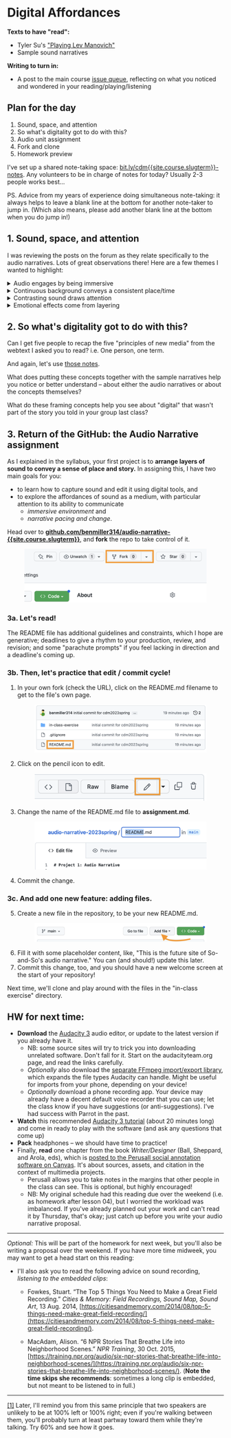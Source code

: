 
# Digital Affordances


**Texts to have "read":**

* Tyler Su's ["Playing Lev Manovich"](https://tylersu.github.io/o/)
* Sample sound narratives

**Writing to turn in:**

* A post to the main course [issue queue]({{site.github.issues_url}}/2), reflecting on what you noticed and wondered in your reading/playing/listening

## Plan for the day

<!-- 2023 UPDATES: 
* Swap the part of 2022's lesson 3 that deals with GitHub into lesson 4, and replace it with the part of lesson 4 that deals with the audio narratives.
-->


1. Sound, space, and attention
2. So what's digitality got to do with this?
3. Audio unit assignment
4. Fork and clone
5. Homework preview

<div class="alert alert-info">
<p>I've set up a shared note-taking space: <a href="https://bit.ly/cdm{{site.course.slugterm}}-notes">bit.ly/cdm{{site.course.slugterm}}-notes</a>. Any volunteers to be in charge of notes for today? Usually 2-3 people works best...</p>
<p>PS. Advice from my years of experience doing simultaneous note-taking: it always helps to leave a blank line at the bottom for another note-taker to jump in. (Which also means, please add another blank line at the bottom when you do jump in!)</p>
</div>


## 1. Sound, space, and attention

<!-- Have Tyller's and Jackie's pieces open from the beginning, so you can illustrate points by demoing what they've done (e.g. soloing or muting). -->

I was reviewing the posts on the forum as they relate specifically to the audio narratives. Lots of great observations there! Here are a few themes I wanted to highlight:

<details><summary>Audio engages by being immersive</summary>

<p>A number of posts noted the way you felt you were <em>in</em> the coffeeshop, or the haunted house, or the apartment making dinner. Diego put it most dramatically: "When listening to 'Coffee Shop Conversations' I felt transported. If I closed my eyes I could imagine I were there."</p> 

<p>A large part of this immersion, as Ben (Adams) usefully deconstructed it, is that we use our ears to orient ourselves in space: in "Come Over For Dinner," "we hear the fire alarm more predominantly in our right ear at first. After a few blares, the sound of the alarm eventually shifts equally to both ears, growing in volume, before the fire alarm stops making noise." When we hear a new sound more in one ear than the other, we're attuned to turn toward it, to balance it out.<a id="ftnref1" class="ftnref" href="ftn1" title="Later, I'll remind you from this same principle that two speakers are unlikely to be at 100% left or 100% right; even if you're walking between them, you'll probably turn at least partway toward them while they're talking. Try 60% and see how it goes.">[1]</a> (As we do so, other sounds may shift from balanced to peripheral.) In this sense, Ben notes, the piece "is in a first-person perspective; our ears are that of the main character's." This works best with headphones, of course, but even over speakers relative differences in volume can convey relative distance.</p> <!-- Show -->

</details>

<details><summary>Continuous background conveys a consistent place/time</summary>
<p>Lauren, writing about "Coffee Shop Conversations," pointed out that "the overlapped sounds of miscellaneous conversations, keyboard clicking of laptops, and jazz music playing" worked to quickly establish the setting.</p>

<p>Ariana took a similar point even further, also noting the realism of the opening soundscape – but then highlighting the way we leave the coffee shop for an imagined outer space when "that conversation was brought to the foreground, and the coffee shop noises were put into the background [...] the blurring out of all the other noises and echo effect made the listener feel the conversation in real time, like you were in space while hearing the conversation about space."</p>

<p>Relatedly, many podcasts and radio shows also use short musical interludes to smooth changes from one "act" or segment to another: the music provides continuity across the gap.</p> <!-- Try turning off the music... then the chatter... then the ambient hum. -->
</details>

<details><summary>Contrasting sound draws attention</summary>
<p>The opposite of the previous point is that abrupt changes in background can be used to create a sense of a scene change, or a jump forward in time. For one example, Kellen noted the way "the music entirely went away right before the characters started running in 'The King of the Jungle.' " Asher, similarly, noted the introduction of the squeaky door to convey movement from outside to inside the house in "A Haunted Halt."</p>

<p>But, more mundanely, incidental sounds like chopping, cash registers, or broken glass, give us a sense of time passing – of something happening. These "events" drew a lot of attention in your comments. And this makes sense: one definition of narrative is <em>interruption of a stable context</em>, and the fallout of that interruption. When sounds recur or extend, they create a stable context, yes – but one we can break. ;&nbsp;)</p>

<p>The flip side of this is that a long time <em>without</em> a change can drain attention: it's often harder to get away with very long clips than with very short ones. (And the same might be said of paragraphs, let's not forget!)</p>
</details>

<details><summary>Emotional effects come from layering</summary>

<p>Suchi pointed out the way the whole is crafted from overlapping parts: "As I listened I found myself picking layers of the audio, separating and isolating sounds like the pouring of coffee, chatter of people, question asked by a character, the background jazz music as they all happened at the same moment."</p>

<p>Ariana noted the emotional signals music can provide: "The consistent classical background music also seems fitting as one thinks about coffee and coffee shops as a calming space," despite the fact that "with how busy they get, they can create a chaotic environment."</p>

<p>Asher, likewise, noted the way horror genre elements &ndash; the "squeaky doors and echoing footsteps," along with the low-pitched hum and whispered dialogue &ndash; can do "an amazing job [...] to paint a scene," even when they're a little cliche. Listeners' familiarity with the genre can add its own depth when their expectations are fulfilled. ...And then we can thwart them. ;&nbsp;)</p>

</details>



## 2. So what's digitality got to do with this?

Can I get five people to recap the five "principles of new media" from the webtext I asked you to read? i.e. One person, one term.

<!-- numerical representation, modularity, automation, variability,
and transcoding -->

<div class="alert alert-info">
And again, let's use <a href="https://bit.ly/cdm{{site.course.slugterm}}-notes">those notes</a>.</div>

What does putting these concepts together with the sample narratives help you notice or better understand – about either the audio narratives or about the concepts themselves?

What do these framing concepts help you see about "digital" that wasn't part of the story you told in your group last class?



<!-- Notice the Credits page: the ethics around using sources don't go away when you go digital. Copying is easy, and doesn't do direct harm to the original artifact... but it could cause reputational damage or lost opportunity to the original author.

Did anyone click through the links on the Credits? The original piece with the subtitle "Playing Lev Manovich" is now defunct, because it relied on Flash. That's another feature (or bug?) of digital media: ephemerality. One reason to prefer standards-based tools, rather than proprietary formats. Similarly, Su's original bio linked here is now gone: she stopped using the service. Another reason to learn how to roll your own. -->


## 3. Return of the GitHub: the Audio Narrative assignment

As I explained in the syllabus, your first project is to **arrange layers of sound to convey a sense of place and story.** In assigning this, I have two main goals for you:

* to learn how to capture sound and edit it using digital tools, and
* to explore the affordances of sound as a medium, with particular attention to its ability to communicate
  - *immersive environment* and
  - *narrative pacing and change*.

<div class="alert alert-success">
Head over to <strong><a href="https://github.com/benmiller314/audio-narrative-{{site.course.slugterm}}">github.com/benmiller314/audio-narrative-{{site.course.slugterm}}</a></strong>, and <strong>fork</strong> the repo to take control of it.

<figure><img alt="the fork button is part of the first bank of options after the repository name" src="../assets/img/github--fork.png">
</div>

### 3a. Let's read!

The README file has additional guidelines and constraints, which I hope are generative; deadlines to give a rhythm to your production, review, and revision; and some "parachute prompts" if you feel lacking in direction and a deadline's coming up.

<!--
Go through overview, constraints, deadlines. Explain about parachute prompts.
-->

### 3b. Then, let's practice that edit / commit cycle!

<ol>
  <li>In your own fork (check the URL), click on the README.md filename to get to the file's own page. <figure><img alt="list of filenames in repo home page, with README.md highlighted." src="../assets/img/github--filenames-are-clickable.png" /></figure></li>
  <li>Click on the pencil icon to edit. <figure><img alt="edit button follows 'raw' and 'blame' buttons" src="../assets/img/github--edit-file.png" /></figure></li>
  <li>Change the name of the README.md file to <strong>assignment.md</strong>. <figure><img alt="the filename is editable when it receives focus" src="../assets/img/github--edit-filename.png" /></figure></li>
  <li>Commit the change.</li>
</ol>

### 3c. And add one new feature: adding files.
<ol start="5">
<li>Create a new file in the repository, to be your new README.md. <figure><img alt="the Add File button is just before the green Code button" src="../assets/img/github--add-file.png" /></figure></li>
<li>Fill it with some placeholder content, like, "This is the future site of So-and-So's audio narrative." You can (and should!) update this later.</li>
<li>Commit this change, too, and you should have a new welcome screen at the start of your repository!</li>
</ol>

Next time, we'll clone and play around with the files in the "in-class exercise" directory.


## HW for next time:
* **Download** the [Audacity 3](https://www.audacityteam.org/download/) audio editor, or update to the latest version if you already have it.
   - NB: some source sites will try to trick you into downloading unrelated software. Don't fall for it. Start on the audacityteam.org page, and read the links carefully.
   - *Optionally* also download the [separate FFmpeg import/export library](https://manual.audacityteam.org/man/faq_installing_the_ffmpeg_import_export_library.html), which expands the file types Audacity can handle. Might be useful for imports from your phone, depending on your device!
   - *Optionally* download a phone recording app. Your device may already have a decent default voice recorder that you can use; let the class know if you have suggestions (or anti-suggestions). I've had success with Parrot in the past.
* **Watch** this recommended [Audacity 3 tutorial](https://www.youtube.com/watch?v=8oOaXWdmMcc) (about 20 minutes long) and come in ready to play with the software (and ask any questions that come up)
* **Pack** headphones – we should have time to practice!
* Finally, **read** one chapter from the book _Writer/Designer_ (Ball, Sheppard, and Arola, eds), which is <a title="not posted to preserve the limited distribution that helps justify my fair use claim (as does my colorless copy and the limited amount copied, relative to the book)" href="{{site.canvas_url}}/external_tools/673?display=borderless">posted to the Perusall social annotation software on Canvas</a>. It's about sources, assets, and citation in the context of multimedia projects.
  - Perusall allows you to take notes in the margins that other people in the class can see. This is optional, but highly encouraged!
  - NB: My original schedule had this reading due over the weekend (i.e. as homework after lesson 04), but I worried the workload was imbalanced. If you've already planned out your work and can't read it by Thursday, that's okay; just catch up before you write your audio narrative proposal.



<hr/>

_Optional:_ This will be part of the homework for next week, but you'll also be writing a proposal over the weekend. If you have more time midweek, you may want to get a head start on this reading:

- I'll also ask you to read the following advice on sound recording, _listening to the embedded clips_:
  - Fowkes, Stuart. “The Top 5 Things You Need to Make a Great Field Recording.” *Cities & Memory: Field Recordings, Sound Map, Sound Art*, 13 Aug. 2014, [https://citiesandmemory.com/2014/08/top-5-things-need-make-great-field-recording/](https://citiesandmemory.com/2014/08/top-5-things-need-make-great-field-recording/).

  - MacAdam, Alison. “6 NPR Stories That Breathe Life into Neighborhood Scenes.” *NPR Training*, 30 Oct. 2015, [https://training.npr.org/audio/six-npr-stories-that-breathe-life-into-neighborhood-scenes/](https://training.npr.org/audio/six-npr-stories-that-breathe-life-into-neighborhood-scenes/). (**Note the time skips she recommends**: sometimes a long clip is embedded, but not meant to be listened to in full.)


<hr />

<section class="footnotes">
<p class="footnote"><a id="ftn1" class="ftn" href="ftnref1">[1]</a> Later, I'll remind you from this same principle that two speakers are unlikely to be at 100% left or 100% right; even if you're walking between them, you'll probably turn at least partway toward them while they're talking. Try 60% and see how it goes.</p>
</section>